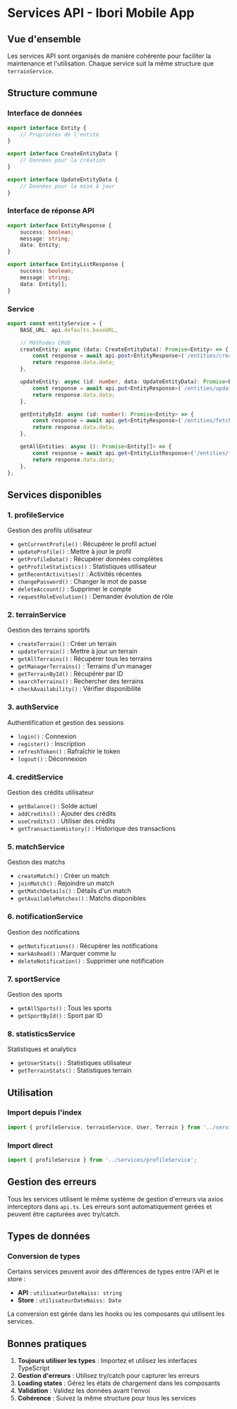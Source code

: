 # Services API - Ibori Mobile App

## Vue d'ensemble

Les services API sont organisés de manière cohérente pour faciliter la maintenance et l'utilisation. Chaque service suit la même structure que `terrainService`.

## Structure commune

### Interface de données
```typescript
export interface Entity {
    // Propriétés de l'entité
}

export interface CreateEntityData {
    // Données pour la création
}

export interface UpdateEntityData {
    // Données pour la mise à jour
}
```

### Interface de réponse API
```typescript
export interface EntityResponse {
    success: boolean;
    message: string;
    data: Entity;
}

export interface EntityListResponse {
    success: boolean;
    message: string;
    data: Entity[];
}
```

### Service
```typescript
export const entityService = {
    BASE_URL: api.defaults.baseURL,

    // Méthodes CRUD
    createEntity: async (data: CreateEntityData): Promise<Entity> => {
        const response = await api.post<EntityResponse>('/entities/create', data);
        return response.data.data;
    },

    updateEntity: async (id: number, data: UpdateEntityData): Promise<Entity> => {
        const response = await api.put<EntityResponse>(`/entities/update/${id}`, data);
        return response.data.data;
    },

    getEntityById: async (id: number): Promise<Entity> => {
        const response = await api.get<EntityResponse>(`/entities/fetchById/${id}`);
        return response.data.data;
    },

    getAllEntities: async (): Promise<Entity[]> => {
        const response = await api.get<EntityListResponse>('/entities/fetchAll');
        return response.data.data;
    },
};
```

## Services disponibles

### 1. profileService
Gestion des profils utilisateur
- `getCurrentProfile()` : Récupérer le profil actuel
- `updateProfile()` : Mettre à jour le profil
- `getProfileData()` : Récupérer données complètes
- `getProfileStatistics()` : Statistiques utilisateur
- `getRecentActivities()` : Activités récentes
- `changePassword()` : Changer le mot de passe
- `deleteAccount()` : Supprimer le compte
- `requestRoleEvolution()` : Demander évolution de rôle

### 2. terrainService
Gestion des terrains sportifs
- `createTerrain()` : Créer un terrain
- `updateTerrain()` : Mettre à jour un terrain
- `getAllTerrains()` : Récupérer tous les terrains
- `getManagerTerrains()` : Terrains d'un manager
- `getTerrainById()` : Récupérer par ID
- `searchTerrains()` : Rechercher des terrains
- `checkAvailability()` : Vérifier disponibilité

### 3. authService
Authentification et gestion des sessions
- `login()` : Connexion
- `register()` : Inscription
- `refreshToken()` : Rafraîchir le token
- `logout()` : Déconnexion

### 4. creditService
Gestion des crédits utilisateur
- `getBalance()` : Solde actuel
- `addCredits()` : Ajouter des crédits
- `useCredits()` : Utiliser des crédits
- `getTransactionHistory()` : Historique des transactions

### 5. matchService
Gestion des matchs
- `createMatch()` : Créer un match
- `joinMatch()` : Rejoindre un match
- `getMatchDetails()` : Détails d'un match
- `getAvailableMatches()` : Matchs disponibles

### 6. notificationService
Gestion des notifications
- `getNotifications()` : Récupérer les notifications
- `markAsRead()` : Marquer comme lu
- `deleteNotification()` : Supprimer une notification

### 7. sportService
Gestion des sports
- `getAllSports()` : Tous les sports
- `getSportById()` : Sport par ID

### 8. statisticsService
Statistiques et analytics
- `getUserStats()` : Statistiques utilisateur
- `getTerrainStats()` : Statistiques terrain

## Utilisation

### Import depuis l'index
```typescript
import { profileService, terrainService, User, Terrain } from '../services';
```

### Import direct
```typescript
import { profileService } from '../services/profileService';
```

## Gestion des erreurs

Tous les services utilisent le même système de gestion d'erreurs via axios interceptors dans `api.ts`. Les erreurs sont automatiquement gérées et peuvent être capturées avec try/catch.

## Types de données

### Conversion de types
Certains services peuvent avoir des différences de types entre l'API et le store :
- **API** : `utilisateurDateNaiss: string`
- **Store** : `utilisateurDateNaiss: Date`

La conversion est gérée dans les hooks ou les composants qui utilisent les services.

## Bonnes pratiques

1. **Toujours utiliser les types** : Importez et utilisez les interfaces TypeScript
2. **Gestion d'erreurs** : Utilisez try/catch pour capturer les erreurs
3. **Loading states** : Gérez les états de chargement dans les composants
4. **Validation** : Validez les données avant l'envoi
5. **Cohérence** : Suivez la même structure pour tous les services 